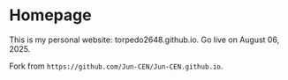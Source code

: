 # Homepage
This is my personal website: torpedo2648.github.io. Go live on August 06, 2025.

Fork from `https://github.com/Jun-CEN/Jun-CEN.github.io`.